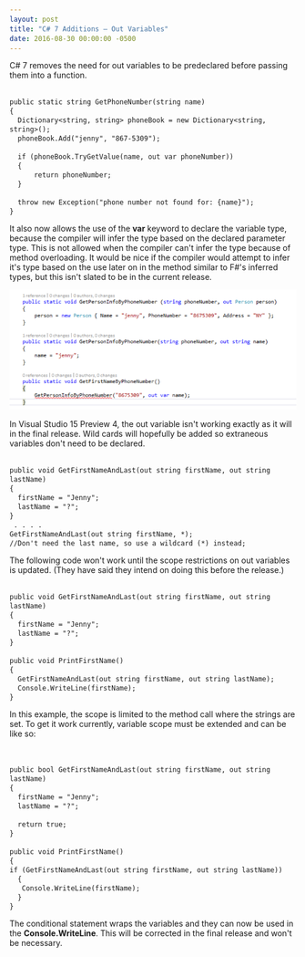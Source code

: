 ```yaml
---
layout: post
title: "C# 7 Additions – Out Variables"
date: 2016-08-30 00:00:00 -0500
---
```

C# 7 removes the need for out variables to be predeclared before passing them into a function.  


```

public static string GetPhoneNumber(string name)
{
  Dictionary<string, string> phoneBook = new Dictionary<string, string>();
  phoneBook.Add("jenny", "867-5309");
  
  if (phoneBook.TryGetValue(name, out var phoneNumber))
  {
      return phoneNumber;
  }
  
  throw new Exception("phone number not found for: {name}");
}

```


It also now allows the use of the <strong>var</strong> keyword to declare the variable type, because the compiler will infer the type based on the declared parameter type. This is not allowed when the compiler can't infer the type because of method overloading.  It would be nice if the compiler would attempt to infer it's type based on the use later on in the method similar to F#'s inferred types, but this isn't slated to be in the current release. 

<img src="https://raw.githubusercontent.com/kemiller2002/StructuredSight/master/C%23Seven/OutVariableConfused.png" alt="compiler confused because of method overloading. " />

In Visual Studio 15 Preview 4, the out variable isn't working exactly as it will in the final release.  Wild cards will hopefully be added so extraneous variables don't need to be declared. 


```

public void GetFirstNameAndLast(out string firstName, out string lastName)
{
  firstName = "Jenny";
  lastName = "?";
}
 . . . . 
GetFirstNameAndLast(out string firstName, *);
//Don't need the last name, so use a wildcard (*) instead;

```


The following code won't work until the scope restrictions on out variables is updated.  (They have said they intend on doing this before the release.)


```

public void GetFirstNameAndLast(out string firstName, out string lastName)
{
  firstName = "Jenny";
  lastName = "?";
}

public void PrintFirstName()
{
  GetFirstNameAndLast(out string firstName, out string lastName);
  Console.WriteLine(firstName);
}

```


In this example, the scope is limited to the method call where the strings are set.  To get it work currently, variable scope must be extended and can be like so: 


```


public bool GetFirstNameAndLast(out string firstName, out string lastName)
{
  firstName = "Jenny";
  lastName = "?";

  return true;
}

public void PrintFirstName()
{
if (GetFirstNameAndLast(out string firstName, out string lastName))
  {
   Console.WriteLine(firstName);
  }
}

```


The conditional statement wraps the variables and they can now be used in the <strong>Console.WriteLine</strong>.  This will be corrected in the final release and won't be necessary.